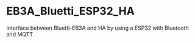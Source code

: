 # EB3A_Bluetti_ESP32_HA
Interface between Bluetti-EB3A and HA by using a ESP32 with Bluetooth and MQTT
